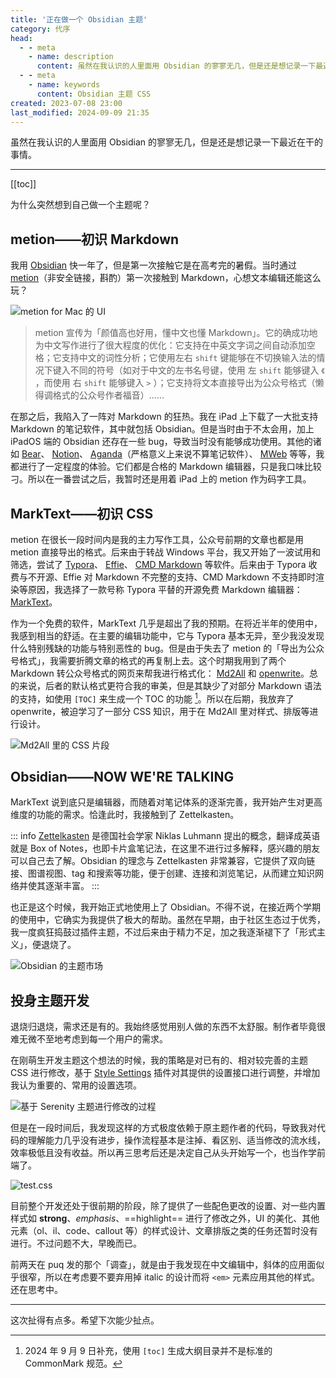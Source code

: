```yaml
---
title: '正在做一个 Obsidian 主题'
category: 代序
head:
  - - meta
    - name: description
      content: 虽然在我认识的人里面用 Obsidian 的寥寥无几，但是还是想记录一下最近在干的事情。
  - - meta
    - name: keywords
      content: Obsidian 主题 CSS
created: 2023-07-08 23:00
last_modified: 2024-09-09 21:35
---
```


虽然在我认识的人里面用 Obsidian 的寥寥无几，但是还是想记录一下最近在干的事情。

---

[[toc]]

为什么突然想到自己做一个主题呢？

## metion——初识 Markdown

我用 [Obsidian](https://obsidian.md/) 快一年了，但是第一次接触它是在高考完的暑假。当时通过 [metion](https://www.markeditor.com/page/doc/metion.md)（非安全链接，斟酌）第一次接触到 Markdown，心想文本编辑还能这么玩？

![metion for Mac 的 UI](an_obsidian_theme_assets/ATTCH_20240924170959938.png)

> metion 宣传为「颜值高也好用，懂中文也懂 Markdown」。它的确成功地为中文写作进行了很大程度的优化：它支持在中英文字词之间自动添加空格；它支持中文的词性分析；它使用左右 `shift` 键能够在不切换输入法的情况下键入不同的符号（如对于中文的左书名号键，使用 左 `shift` 能够键入 `《` ，而使用 右 `shift` 能够键入 `>` ）；它支持将文本直接导出为公众号格式（懒得调格式的公众号作者福音）……

在那之后，我陷入了一阵对 Markdown 的狂热。我在 iPad 上下载了一大批支持 Markdown 的笔记软件，其中就包括 Obsidian。但是当时由于不太会用，加上 iPadOS 端的 Obsidian 还存在一些 bug，导致当时没有能够成功使用。其他的诸如 [Bear](https://bear.app/cn/)、 [Notion](https://www.notion.so/product?fredir=1)、 [Aganda](https://agenda.com)（严格意义上来说不算笔记软件）、 [MWeb](https://www.mweb.im/cn/index.html) 等等，我都进行了一定程度的体验。它们都是合格的 Markdown 编辑器，只是我口味比较刁。所以在一番尝试之后，我暂时还是用着 iPad 上的 metion 作为码字工具。

## MarkText——初识 CSS

metion 在很长一段时间内是我的主力写作工具，公众号前期的文章也都是用 metion 直接导出的格式。后来由于转战 Windows 平台，我又开始了一波试用和筛选，尝试了 [Typora](https://typora.io/#download)、 [Effie](https://www.effie.co)、 [CMD Markdown](https://www.zybuluo.com/cmd/) 等软件。后来由于 Typora 收费与不开源、Effie 对 Markdown 不完整的支持、CMD Markdown 不支持即时渲染等原因，我选择了一款号称 Typora 平替的开源免费 Markdown 编辑器： [MarkText](https://github.com/marktext/marktext)。

作为一个免费的软件，MarkText 几乎是超出了我的预期。在将近半年的使用中，我感到相当的舒适。在主要的编辑功能中，它与 Typora 基本无异，至少我没发现什么特别残缺的功能与特别恶性的 bug。但是由于失去了 metion 的「导出为公众号格式」，我需要折腾文章的格式的再复制上去。这个时期我用到了两个 Markdown 转公众号格式的网页来帮我进行格式化： [Md2All](http://md.aclickall.com) 和 [openwrite](https://md.openwrite.cn)。总的来说，后者的默认格式更符合我的审美，但是其缺少了对部分 Markdown 语法的支持，如使用 `[TOC]` 来生成一个 TOC 的功能 [^1]。所以在后期，我放弃了 openwrite，被迫学习了一部分 CSS 知识，用于在 Md2All 里对样式、排版等进行设计。

![Md2All 里的 CSS 片段](an_obsidian_theme_assets/ATTCH_20240924170959971.png)

## Obsidian——NOW WE'RE TALKING

MarkText 说到底只是编辑器，而随着对笔记体系的逐渐完善，我开始产生对更高维度的功能的需求。恰逢此时，我接触到了 Zettelkasten。

::: info
[Zettelkasten](https://en.wikipedia.org/wiki/Zettelkasten) 是德国社会学家 Niklas Luhmann 提出的概念，翻译成英语就是 Box of Notes，也即卡片盒笔记法，在这里不进行过多解释，感兴趣的朋友可以自己去了解。Obsidian 的理念与 Zettelkasten 非常兼容，它提供了双向链接、图谱视图、tag 和搜索等功能，便于创建、连接和浏览笔记，从而建立知识网络并使其逐渐丰富。
:::

也正是这个时候，我开始正式地使用上了 Obsidian。不得不说，在接近两个学期的使用中，它确实为我提供了极大的帮助。虽然在早期，由于社区生态过于优秀，我一度疯狂捣鼓过插件主题，不过后来由于精力不足，加之我逐渐褪下了「形式主义」，便退烧了。

![Obsidian 的主题市场](an_obsidian_theme_assets/ATTCH_20240924171000008.png)

## 投身主题开发

退烧归退烧，需求还是有的。我始终感觉用别人做的东西不太舒服。制作者毕竟很难无微不至地考虑到每一个用户的需求。

在刚萌生开发主题这个想法的时候，我的策略是对已有的、相对较完善的主题 CSS 进行修改，基于 [Style Settings](https://github.com/mgmeyers/obsidian-style-settings) 插件对其提供的设置接口进行调整，并增加我认为重要的、常用的设置选项。

![基于 Serenity 主题进行修改的过程](an_obsidian_theme_assets/ATTCH_20240924171000088.png)

但是在一段时间后，我发现这样的方式极度依赖于原主题作者的代码，导致我对代码的理解能力几乎没有进步，操作流程基本是注掉、看区别、适当修改的流水线，效率极低且没有收益。所以再三思考后还是决定自己从头开始写一个，也当作学前端了。

![test.css](an_obsidian_theme_assets/ATTCH_20240924171000161.png)

目前整个开发还处于很前期的阶段，除了提供了一些配色更改的设置、对一些内置样式如 **strong**、_emphasis_、==highlight== 进行了修改之外，UI 的美化、其他元素（ol、il、code、callout 等）的样式设计、文章排版之类的任务还暂时没有进行。不过问题不大，早晚而已。

前两天在 puq 发的那个「调查」，就是由于我发现在中文编辑中，斜体的应用面似乎很窄，所以在考虑要不要弃用掉 italic 的设计而将 `<em>` 元素应用其他的样式。还在思考中。

---

这次扯得有点多。希望下次能少扯点。

[^1]: 2024 年 9 月 9 日补充，使用 `[toc]` 生成大纲目录并不是标准的 CommonMark 规范。
